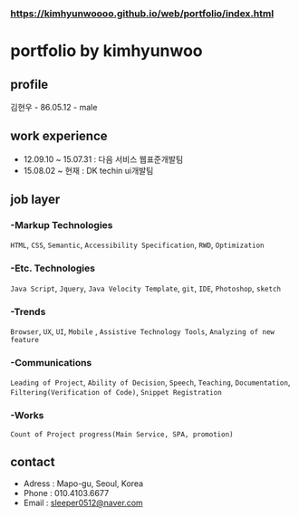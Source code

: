 
### https://kimhyunwoooo.github.io/web/portfolio/index.html
# portfolio by kimhyunwoo


## profile
  김현우 - 86.05.12 - male
  
## work experience 
 + 12.09.10 ~ 15.07.31 : 다음 서비스 웹표준개발팀
 + 15.08.02 ~ 현재 : DK techin ui개발팀 
 
## job layer
### -Markup Technologies
`HTML`, `CSS`, `Semantic`, `Accessibility Specification`, `RWD`, `Optimization`
### -Etc. Technologies
`Java Script`, `Jquery`, `Java Velocity Template`, `git`, `IDE`, `Photoshop`, `sketch`
### -Trends
`Browser`, `UX`, `UI`, `Mobile` , `Assistive Technology Tools`, `Analyzing of new feature`
### -Communications
`Leading of Project`, `Ability of Decision`, `Speech`, `Teaching`, `Documentation`, `Filtering(Verification of Code)`, `Snippet Registration`
### -Works
`Count of Project progress(Main Service, SPA, promotion)`

## contact
  + Adress : Mapo-gu, Seoul, Korea
  + Phone : 010.4103.6677
  + Email : sleeper0512@naver.com
